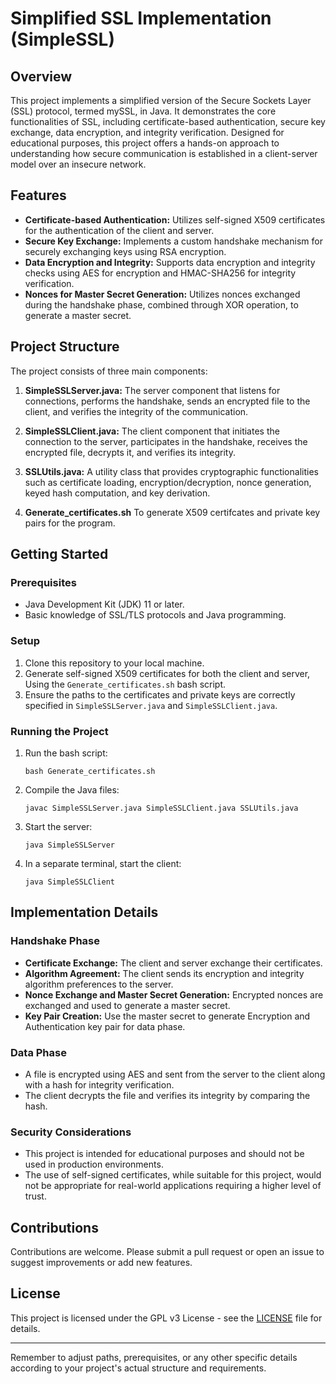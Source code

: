 # Simplified SSL Implementation (SimpleSSL)

## Overview
This project implements a simplified version of the Secure Sockets Layer (SSL) protocol, termed mySSL, in Java. It demonstrates the core functionalities of SSL, including certificate-based authentication, secure key exchange, data encryption, and integrity verification. Designed for educational purposes, this project offers a hands-on approach to understanding how secure communication is established in a client-server model over an insecure network.

## Features
- **Certificate-based Authentication:** Utilizes self-signed X509 certificates for the authentication of the client and server.
- **Secure Key Exchange:** Implements a custom handshake mechanism for securely exchanging keys using RSA encryption.
- **Data Encryption and Integrity:** Supports data encryption and integrity checks using AES for encryption and HMAC-SHA256 for integrity verification.
- **Nonces for Master Secret Generation:** Utilizes nonces exchanged during the handshake phase, combined through XOR operation, to generate a master secret.

## Project Structure
The project consists of three main components:

1. **SimpleSSLServer.java:** The server component that listens for connections, performs the handshake, sends an encrypted file to the client, and verifies the integrity of the communication.

2. **SimpleSSLClient.java:** The client component that initiates the connection to the server, participates in the handshake, receives the encrypted file, decrypts it, and verifies its integrity.

3. **SSLUtils.java:** A utility class that provides cryptographic functionalities such as certificate loading, encryption/decryption, nonce generation, keyed hash computation, and key derivation.

4. **Generate_certificates.sh** To generate X509 certifcates and private key pairs for the program.

## Getting Started
### Prerequisites
- Java Development Kit (JDK) 11 or later.
- Basic knowledge of SSL/TLS protocols and Java programming.

### Setup
1. Clone this repository to your local machine.
2. Generate self-signed X509 certificates for both the client and server, Using the `Generate_certificates.sh` bash script.
3. Ensure the paths to the certificates and private keys are correctly specified in `SimpleSSLServer.java` and `SimpleSSLClient.java`.

### Running the Project
1. Run the bash script:
   ```
   bash Generate_certificates.sh
   ```  
2. Compile the Java files:
   ```
   javac SimpleSSLServer.java SimpleSSLClient.java SSLUtils.java
   ```
3. Start the server:
   ```
   java SimpleSSLServer
   ```
4. In a separate terminal, start the client:
   ```
   java SimpleSSLClient
   ```

## Implementation Details
### Handshake Phase
- **Certificate Exchange:** The client and server exchange their certificates.
- **Algorithm Agreement:** The client sends its encryption and integrity algorithm preferences to the server.
- **Nonce Exchange and Master Secret Generation:** Encrypted nonces are exchanged and used to generate a master secret.
- **Key Pair Creation:** Use the master secret to generate Encryption and Authentication key pair for data phase.

### Data Phase
- A file is encrypted using AES and sent from the server to the client along with a hash for integrity verification.
- The client decrypts the file and verifies its integrity by comparing the hash.

### Security Considerations
- This project is intended for educational purposes and should not be used in production environments.
- The use of self-signed certificates, while suitable for this project, would not be appropriate for real-world applications requiring a higher level of trust.

## Contributions
Contributions are welcome. Please submit a pull request or open an issue to suggest improvements or add new features.

## License
This project is licensed under the GPL v3 License - see the [LICENSE](LICENSE) file for details.

---

Remember to adjust paths, prerequisites, or any other specific details according to your project's actual structure and requirements.
